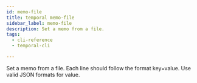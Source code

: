 ```yaml
---
id: memo-file
title: temporal memo-file
sidebar_label: memo-file
description: Set a memo from a file.
tags:
  - cli-reference
  - temporal-cli

---
```


Set a memo from a file.
Each line should follow the format key=value.
Use valid JSON formats for value.
